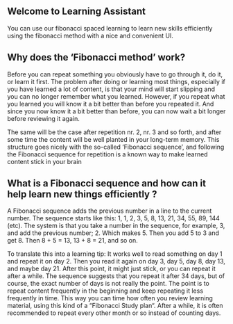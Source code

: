 ## Welcome to Learning Assistant

You can use our fibonacci spaced learning to learn new skills efficiently using the fibonacci method with a nice and convenient UI.



## Why does the ‘Fibonacci method’ work?
Before you can repeat something you obviously have to go through it, do it, or learn it first. The problem after doing or learning most things, especially if you have learned a lot of content, is that your mind will start slipping and you can no longer remember what you learned. However, if you repeat what you learned you will know it a bit better than before you repeated it. And since you now know it a bit better than before, you can now wait a bit longer before reviewing it again.

The same will be the case after repetition nr. 2, nr. 3 and so forth, and after some time the content will be well planted in your long-term memory. This structure goes nicely with the so-called ‘Fibonacci sequence’, and following the Fibonacci sequence for repetition is a known way to make learned content stick in your brain

## What is a Fibonacci sequence and how can it help learn new things efficiently ?
A Fibonacci sequence adds the previous number in a line to the current number. The sequence starts like this: 1, 1, 2, 3, 5, 8, 13, 21, 34, 55, 89, 144 (etc). The system is that you take a number in the sequence, for example, 3, and add the previous number; 2. Which makes 5. Then you add 5 to 3 and get 8. Then 8 + 5 = 13, 13 + 8 = 21, and so on.

To translate this into a learning tip: It works well to read something on day 1 and repeat it on day 2. Then you read it again on day 3, day 5, day 8, day 13, and maybe day 21. After this point, it might just stick, or you can repeat it after a while. The sequence suggests that you repeat it after 34 days, but of course, the exact number of days is not really the point. The point is to repeat content frequently in the beginning and keep repeating it less frequently in time. This way you can time how often you review learning material, using this kind of a “Fibonacci Study plan“. After a while, it is often recommended to repeat every other month or so instead of counting days.


